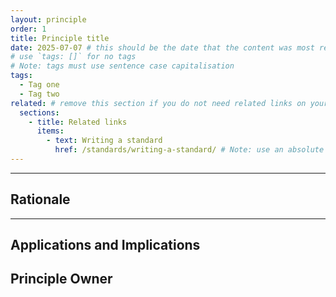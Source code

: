 ```yaml
---
layout: principle
order: 1
title: Principle title
date: 2025-07-07 # this should be the date that the content was most recently amended or formally reviewed
# use `tags: []` for no tags
# Note: tags must use sentence case capitalisation
tags:
  - Tag one
  - Tag two
related: # remove this section if you do not need related links on your page
  sections:
    - title: Related links
      items:
        - text: Writing a standard
          href: /standards/writing-a-standard/ # Note: use an absolute link from the site home page
---
```


<!-- Principle description -->

<!-- 

# Notes on line breaks

Please see https://x-govuk.github.io/govuk-eleventy-plugin/markdown/#line-breaks for notes on usage of line breaks.

# Notes on linking to headings within a page

Heading tags are automatically assigned an id, converting spaces to `kebab-case` and applying URL encoding. If you want to link to a specific heading, you can obtain the URL encoded link by running the site locally, inspecting the appropriate <h3> element in the browser's developer tools and copying the value from the 'id' attribute.
-->

---

## Rationale

<!-- Rationale text -->

---

## Applications and Implications

<!-- Applications and implications text, it is best if these are bullet points -->

## Principle Owner

<!-- Owner Role -->
